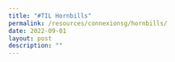 ```yaml
---
title: "#TIL Hornbills"
permalink: /resources/connexionsg/hornbills/
date: 2022-09-01
layout: post
description: ""
---
```

